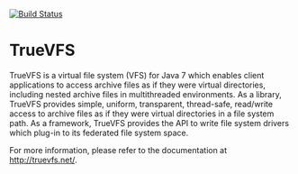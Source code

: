 [![Build Status](https://travis-ci.org/christian-schlichtherle/truevfs.svg?branch=master)](https://travis-ci.org/christian-schlichtherle/truevfs)

# TrueVFS

TrueVFS is a virtual file system (VFS) for Java 7 which enables client applications to access archive files as if they 
were virtual directories, including nested archive files in multithreaded environments.
As a library, TrueVFS provides simple, uniform, transparent, thread-safe, read/write access to archive files as if they 
were virtual directories in a file system path.
As a framework, TrueVFS provides the API to write file system drivers which plug-in to its federated file system space.

For more information, please refer to the documentation at http://truevfs.net/.
